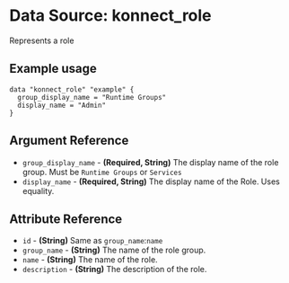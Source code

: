 # Data Source: konnect_role
Represents a role
## Example usage
```hcl
data "konnect_role" "example" {
  group_display_name = "Runtime Groups"
  display_name = "Admin"
}
```
## Argument Reference
* `group_display_name` - **(Required, String)** The display name of the role group. Must be `Runtime Groups` or `Services`
* `display_name` - **(Required, String)** The display name of the Role. Uses equality.
## Attribute Reference
* `id` - **(String)** Same as `group_name`:`name`
* `group_name` - **(String)** The name of the role group.
* `name` - **(String)** The name of the role.
* `description` - **(String)** The description of the role.
